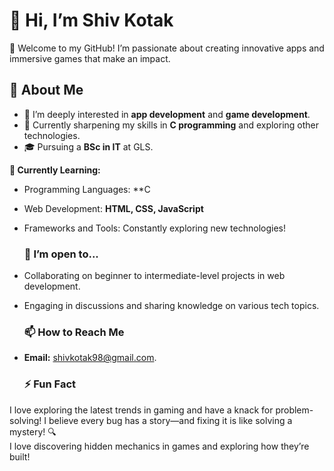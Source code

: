 # 👋 Hi, I’m Shiv Kotak


🌟 Welcome to my GitHub! I’m passionate about creating innovative apps and immersive games that make an impact.  


## 👀 About Me
- 🚀 I’m deeply interested in **app development** and **game development**.  
- 🌱 Currently sharpening my skills in **C programming** and exploring other technologies.  
- 🎓 Pursuing a **BSc in IT** at GLS.
  
**🌱 Currently Learning:**  
- Programming Languages: **C
- Web Development: **HTML, CSS, JavaScript**  
- Frameworks and Tools: Constantly exploring new technologies!


  ### 💼 I’m open to...
- Collaborating on beginner to intermediate-level projects in web development.
- Engaging in discussions and sharing knowledge on various tech topics.


  ### 📫 How to Reach Me
- **Email:** shivkotak98@gmail.com.


  ### ⚡ Fun Fact
I love exploring the latest trends in gaming and have a knack for problem-solving!
I believe every bug has a story—and fixing it is like solving a mystery! 🔍  
I love discovering hidden mechanics in games and exploring how they’re built!


<!--- @ShivKotak --->
